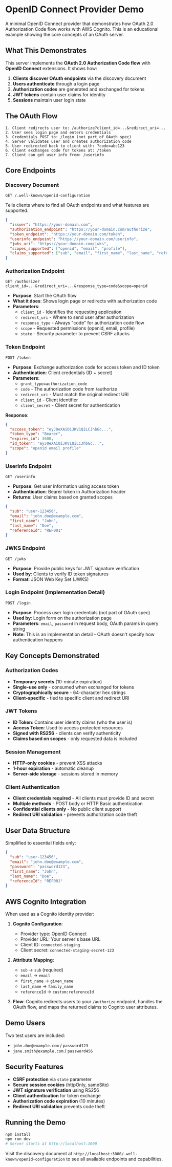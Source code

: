# OpenID Connect Provider Demo

A minimal OpenID Connect provider that demonstrates how OAuth 2.0 Authorization Code flow works with AWS Cognito. This is an educational example showing the core concepts of an OAuth server.

## What This Demonstrates

This server implements the **OAuth 2.0 Authorization Code flow** with **OpenID Connect** extensions. It shows how:

1. **Clients discover OAuth endpoints** via the discovery document
2. **Users authenticate** through a login page
3. **Authorization codes** are generated and exchanged for tokens
4. **JWT tokens** contain user claims for identity
5. **Sessions** maintain user login state

## The OAuth Flow

```
1. Client redirects user to: /authorize?client_id=...&redirect_uri=...
2. User sees login page and enters credentials
3. Credentials POST to: /login (not part of OAuth spec)
4. Server validates user and creates authorization code
5. User redirected back to client with: ?code=abc123
6. Client exchanges code for tokens at: /token
7. Client can get user info from: /userinfo
```

## Core Endpoints

### **Discovery Document**
`GET /.well-known/openid-configuration`

Tells clients where to find all OAuth endpoints and what features are supported.

```json
{
  "issuer": "https://your-domain.com",
  "authorization_endpoint": "https://your-domain.com/authorize",
  "token_endpoint": "https://your-domain.com/token",
  "userinfo_endpoint": "https://your-domain.com/userinfo",
  "jwks_uri": "https://your-domain.com/jwks",
  "scopes_supported": ["openid", "email", "profile"],
  "claims_supported": ["sub", "email", "first_name", "last_name", "referenceId"]
}
```

### **Authorization Endpoint**
`GET /authorize?client_id=...&redirect_uri=...&response_type=code&scope=openid`

- **Purpose**: Start the OAuth flow
- **What it does**: Shows login page or redirects with authorization code
- **Parameters**: 
  - `client_id` - Identifies the requesting application
  - `redirect_uri` - Where to send user after authorization
  - `response_type` - Always "code" for authorization code flow
  - `scope` - Requested permissions (openid, email, profile)
  - `state` - Security parameter to prevent CSRF attacks

### **Token Endpoint**
`POST /token`

- **Purpose**: Exchange authorization code for access token and ID token
- **Authentication**: Client credentials (ID + secret)
- **Parameters**:
  - `grant_type=authorization_code`
  - `code` - The authorization code from /authorize
  - `redirect_uri` - Must match the original redirect URI
  - `client_id` - Client identifier
  - `client_secret` - Client secret for authentication

**Response**:
```json
{
  "access_token": "eyJ0eXAiOiJKV1QiLCJhbGc...",
  "token_type": "Bearer",
  "expires_in": 3600,
  "id_token": "eyJ0eXAiOiJKV1QiLCJhbGc...",
  "scope": "openid email profile"
}
```

### **UserInfo Endpoint**
`GET /userinfo`

- **Purpose**: Get user information using access token
- **Authentication**: Bearer token in Authorization header
- **Returns**: User claims based on granted scopes

```json
{
  "sub": "user-123456",
  "email": "john.doe@example.com",
  "first_name": "John",
  "last_name": "Doe",
  "referenceId": "REF001"
}
```

### **JWKS Endpoint**
`GET /jwks`

- **Purpose**: Provide public keys for JWT signature verification
- **Used by**: Clients to verify ID token signatures
- **Format**: JSON Web Key Set (JWKS)

### **Login Endpoint** (Implementation Detail)
`POST /login`

- **Purpose**: Process user login credentials (not part of OAuth spec)
- **Used by**: Login form on the authorization page
- **Parameters**: `email`, `password` in request body, OAuth params in query string
- **Note**: This is an implementation detail - OAuth doesn't specify how authentication happens

## Key Concepts Demonstrated

### **Authorization Codes**
- **Temporary secrets** (10-minute expiration)
- **Single-use only** - consumed when exchanged for tokens
- **Cryptographically secure** - 64-character hex strings
- **Client-specific** - tied to specific client and redirect URI

### **JWT Tokens**
- **ID Token**: Contains user identity claims (who the user is)
- **Access Token**: Used to access protected resources
- **Signed with RS256** - clients can verify authenticity
- **Claims based on scopes** - only requested data is included

### **Session Management**
- **HTTP-only cookies** - prevent XSS attacks
- **1-hour expiration** - automatic cleanup
- **Server-side storage** - sessions stored in memory

### **Client Authentication**
- **Client credentials required** - All clients must provide ID and secret
- **Multiple methods** - POST body or HTTP Basic authentication  
- **Confidential clients only** - No public client support
- **Redirect URI validation** - prevents authorization code theft

## User Data Structure

Simplified to essential fields only:

```json
{
  "sub": "user-123456",
  "email": "john.doe@example.com", 
  "password": "password123",
  "first_name": "John",
  "last_name": "Doe",
  "referenceId": "REF001"
}
```

## AWS Cognito Integration

When used as a Cognito identity provider:

1. **Cognito Configuration**:
   - Provider type: OpenID Connect
   - Provider URL: Your server's base URL
   - Client ID: `connected-staging`
   - Client secret: `connected-staging-secret-123`

2. **Attribute Mapping**:
   - `sub` → `sub` (required)
   - `email` → `email`
   - `first_name` → `given_name`
   - `last_name` → `family_name`
   - `referenceId` → `custom:referenceId`

3. **Flow**: Cognito redirects users to your `/authorize` endpoint, handles the OAuth flow, and maps the returned claims to Cognito user attributes.

## Demo Users

Two test users are included:
- `john.doe@example.com` / `password123`
- `jane.smith@example.com` / `password456`

## Security Features

- **CSRF protection** via `state` parameter
- **Secure session cookies** (httpOnly, sameSite)
- **JWT signature verification** using RS256
- **Client authentication** for token exchange
- **Authorization code expiration** (10 minutes)
- **Redirect URI validation** prevents code theft

## Running the Demo

```bash
npm install
npm run dev
# Server starts at http://localhost:3000
```

Visit the discovery document at `http://localhost:3000/.well-known/openid-configuration` to see all available endpoints and capabilities. 